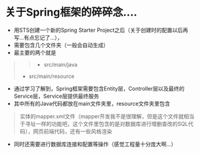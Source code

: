 # 关于Spring框架的碎碎念....
* 用STS创建一个新的Spring Starter Project之后（关于创建时的配置以后再写...有点忘记了...），
* 需要包含几个文件夹（一般会自动生成）
* 最主要的两个就是
>> * src/main/java
> * src/main/resource
* 通过学习了解到，Spring框架需要包含Entity层，Controller层以及最终的Service层，Service层提供最终服务
* 其中所有的Java代码都放在main文件夹里，resource文件夹里包含
> 实体的mapper.xml文件（mapper开发我不是很理解，但是这个文件就相当于寻址一样的功能吧，这个文件里包含的是对数据库进行增删查改的SQL代码），网页前端代码，还有一些风格渲染
* 同时还需要进行数据库连接和配置等操作（感觉工程量十分庞大啊...）

